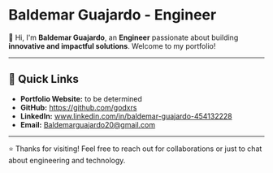 # Baldemar Guajardo - Engineer

👋 Hi, I'm **Baldemar Guajardo**, an **Engineer** passionate about building **innovative and impactful solutions**. Welcome to my portfolio!

---

## 🚀 Quick Links

- **Portfolio Website:** to be determined
- **GitHub:** https://github.com/godxrs
- **LinkedIn:** www.linkedin.com/in/baldemar-guajardo-454132228
- **Email:** Baldemarguajardo20@gmail.com

---

⭐️ Thanks for visiting! Feel free to reach out for collaborations or just to chat about engineering and technology.
